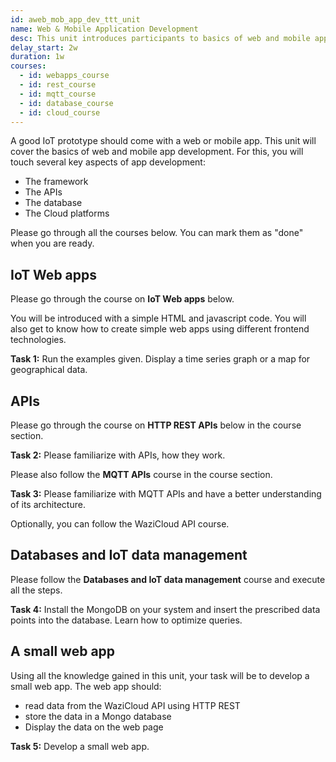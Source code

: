 ```yaml
---
id: aweb_mob_app_dev_ttt_unit
name: Web & Mobile Application Development
desc: This unit introduces participants to basics of web and mobile app development for IoT platforms, with a focus on the Waziup IoT platform.
delay_start: 2w
duration: 1w
courses:
  - id: webapps_course
  - id: rest_course
  - id: mqtt_course
  - id: database_course
  - id: cloud_course
---
```


A good IoT prototype should come with a web or mobile app. This unit will cover the basics of web and mobile app development.
For this, you will touch several key aspects of app development:

- The framework
- The APIs
- The database
- The Cloud platforms

Please go through all the courses below. You can mark them as "done" when you are ready.

## IoT Web apps

Please go through the course on **IoT Web apps** below.

You will be introduced with a simple HTML and javascript code. You will also get to know how to create simple web apps using different frontend technologies.

<alert type='success'><b>Task 1:</b> Run the examples given. Display a time series graph or a map for geographical data.</alert>


## APIs

Please go through the course on **HTTP REST APIs** below in the course section.

<alert type='success'><b>Task 2:</b> Please familiarize with APIs, how they work.</alert>

Please also follow the **MQTT APIs** course in the course section.

<alert type='success'><b>Task 3:</b> Please familiarize with MQTT APIs and have a better understanding of its architecture.</alert>

Optionally, you can follow the WaziCloud API course.

## Databases and IoT data management

Please follow the **Databases and IoT data management** course and execute all the steps.

<alert type='success'><b>Task 4:</b> Install the MongoDB on your system and insert the prescribed data points into the database. Learn how to optimize queries.</alert>


## A small web app

Using all the knowledge gained in this unit, your task will be to develop a small web app. The web app should:
- read data from the WaziCloud API using HTTP REST
- store the data in a Mongo database
- Display the data on the web page

<alert type='success'><b>Task 5:</b> Develop a small web app.</alert>

